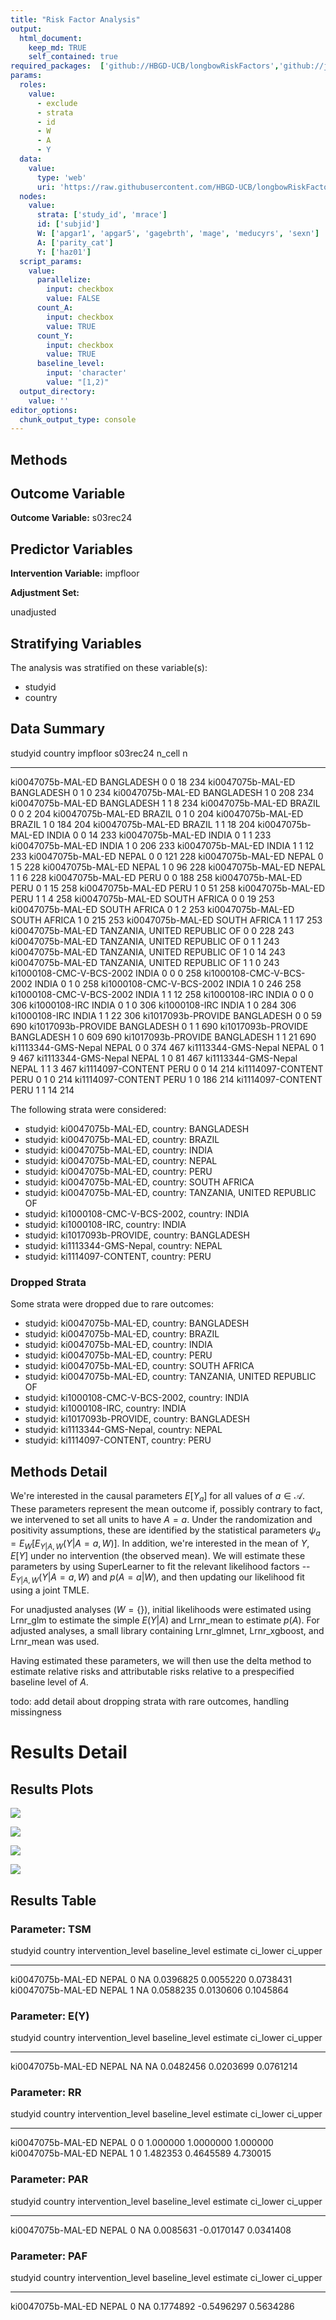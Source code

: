 ```yaml
---
title: "Risk Factor Analysis"
output: 
  html_document:
    keep_md: TRUE
    self_contained: true
required_packages:  ['github://HBGD-UCB/longbowRiskFactors','github://jeremyrcoyle/skimr@vector_types', 'github://tlverse/delayed']
params:
  roles:
    value:
      - exclude
      - strata
      - id
      - W
      - A
      - Y
  data: 
    value: 
      type: 'web'
      uri: 'https://raw.githubusercontent.com/HBGD-UCB/longbowRiskFactors/master/inst/sample_data/birthwt_data.rdata'
  nodes:
    value:
      strata: ['study_id', 'mrace']
      id: ['subjid']
      W: ['apgar1', 'apgar5', 'gagebrth', 'mage', 'meducyrs', 'sexn']
      A: ['parity_cat']
      Y: ['haz01']
  script_params:
    value:
      parallelize:
        input: checkbox
        value: FALSE
      count_A:
        input: checkbox
        value: TRUE
      count_Y:
        input: checkbox
        value: TRUE        
      baseline_level:
        input: 'character'
        value: "[1,2)"
  output_directory:
    value: ''
editor_options: 
  chunk_output_type: console
---
```








## Methods
## Outcome Variable

**Outcome Variable:** s03rec24

## Predictor Variables

**Intervention Variable:** impfloor

**Adjustment Set:**

unadjusted

## Stratifying Variables

The analysis was stratified on these variable(s):

* studyid
* country

## Data Summary

studyid                    country                        impfloor    s03rec24   n_cell     n
-------------------------  -----------------------------  ---------  ---------  -------  ----
ki0047075b-MAL-ED          BANGLADESH                     0                  0       18   234
ki0047075b-MAL-ED          BANGLADESH                     0                  1        0   234
ki0047075b-MAL-ED          BANGLADESH                     1                  0      208   234
ki0047075b-MAL-ED          BANGLADESH                     1                  1        8   234
ki0047075b-MAL-ED          BRAZIL                         0                  0        2   204
ki0047075b-MAL-ED          BRAZIL                         0                  1        0   204
ki0047075b-MAL-ED          BRAZIL                         1                  0      184   204
ki0047075b-MAL-ED          BRAZIL                         1                  1       18   204
ki0047075b-MAL-ED          INDIA                          0                  0       14   233
ki0047075b-MAL-ED          INDIA                          0                  1        1   233
ki0047075b-MAL-ED          INDIA                          1                  0      206   233
ki0047075b-MAL-ED          INDIA                          1                  1       12   233
ki0047075b-MAL-ED          NEPAL                          0                  0      121   228
ki0047075b-MAL-ED          NEPAL                          0                  1        5   228
ki0047075b-MAL-ED          NEPAL                          1                  0       96   228
ki0047075b-MAL-ED          NEPAL                          1                  1        6   228
ki0047075b-MAL-ED          PERU                           0                  0      188   258
ki0047075b-MAL-ED          PERU                           0                  1       15   258
ki0047075b-MAL-ED          PERU                           1                  0       51   258
ki0047075b-MAL-ED          PERU                           1                  1        4   258
ki0047075b-MAL-ED          SOUTH AFRICA                   0                  0       19   253
ki0047075b-MAL-ED          SOUTH AFRICA                   0                  1        2   253
ki0047075b-MAL-ED          SOUTH AFRICA                   1                  0      215   253
ki0047075b-MAL-ED          SOUTH AFRICA                   1                  1       17   253
ki0047075b-MAL-ED          TANZANIA, UNITED REPUBLIC OF   0                  0      228   243
ki0047075b-MAL-ED          TANZANIA, UNITED REPUBLIC OF   0                  1        1   243
ki0047075b-MAL-ED          TANZANIA, UNITED REPUBLIC OF   1                  0       14   243
ki0047075b-MAL-ED          TANZANIA, UNITED REPUBLIC OF   1                  1        0   243
ki1000108-CMC-V-BCS-2002   INDIA                          0                  0        0   258
ki1000108-CMC-V-BCS-2002   INDIA                          0                  1        0   258
ki1000108-CMC-V-BCS-2002   INDIA                          1                  0      246   258
ki1000108-CMC-V-BCS-2002   INDIA                          1                  1       12   258
ki1000108-IRC              INDIA                          0                  0        0   306
ki1000108-IRC              INDIA                          0                  1        0   306
ki1000108-IRC              INDIA                          1                  0      284   306
ki1000108-IRC              INDIA                          1                  1       22   306
ki1017093b-PROVIDE         BANGLADESH                     0                  0       59   690
ki1017093b-PROVIDE         BANGLADESH                     0                  1        1   690
ki1017093b-PROVIDE         BANGLADESH                     1                  0      609   690
ki1017093b-PROVIDE         BANGLADESH                     1                  1       21   690
ki1113344-GMS-Nepal        NEPAL                          0                  0      374   467
ki1113344-GMS-Nepal        NEPAL                          0                  1        9   467
ki1113344-GMS-Nepal        NEPAL                          1                  0       81   467
ki1113344-GMS-Nepal        NEPAL                          1                  1        3   467
ki1114097-CONTENT          PERU                           0                  0       14   214
ki1114097-CONTENT          PERU                           0                  1        0   214
ki1114097-CONTENT          PERU                           1                  0      186   214
ki1114097-CONTENT          PERU                           1                  1       14   214


The following strata were considered:

* studyid: ki0047075b-MAL-ED, country: BANGLADESH
* studyid: ki0047075b-MAL-ED, country: BRAZIL
* studyid: ki0047075b-MAL-ED, country: INDIA
* studyid: ki0047075b-MAL-ED, country: NEPAL
* studyid: ki0047075b-MAL-ED, country: PERU
* studyid: ki0047075b-MAL-ED, country: SOUTH AFRICA
* studyid: ki0047075b-MAL-ED, country: TANZANIA, UNITED REPUBLIC OF
* studyid: ki1000108-CMC-V-BCS-2002, country: INDIA
* studyid: ki1000108-IRC, country: INDIA
* studyid: ki1017093b-PROVIDE, country: BANGLADESH
* studyid: ki1113344-GMS-Nepal, country: NEPAL
* studyid: ki1114097-CONTENT, country: PERU

### Dropped Strata

Some strata were dropped due to rare outcomes:

* studyid: ki0047075b-MAL-ED, country: BANGLADESH
* studyid: ki0047075b-MAL-ED, country: BRAZIL
* studyid: ki0047075b-MAL-ED, country: INDIA
* studyid: ki0047075b-MAL-ED, country: PERU
* studyid: ki0047075b-MAL-ED, country: SOUTH AFRICA
* studyid: ki0047075b-MAL-ED, country: TANZANIA, UNITED REPUBLIC OF
* studyid: ki1000108-CMC-V-BCS-2002, country: INDIA
* studyid: ki1000108-IRC, country: INDIA
* studyid: ki1017093b-PROVIDE, country: BANGLADESH
* studyid: ki1113344-GMS-Nepal, country: NEPAL
* studyid: ki1114097-CONTENT, country: PERU

## Methods Detail

We're interested in the causal parameters $E[Y_a]$ for all values of $a \in \mathcal{A}$. These parameters represent the mean outcome if, possibly contrary to fact, we intervened to set all units to have $A=a$. Under the randomization and positivity assumptions, these are identified by the statistical parameters $\psi_a=E_W[E_{Y|A,W}(Y|A=a,W)]$.  In addition, we're interested in the mean of $Y$, $E[Y]$ under no intervention (the observed mean). We will estimate these parameters by using SuperLearner to fit the relevant likelihood factors -- $E_{Y|A,W}(Y|A=a,W)$ and $p(A=a|W)$, and then updating our likelihood fit using a joint TMLE.

For unadjusted analyses ($W=\{\}$), initial likelihoods were estimated using Lrnr_glm to estimate the simple $E(Y|A)$ and Lrnr_mean to estimate $p(A)$. For adjusted analyses, a small library containing Lrnr_glmnet, Lrnr_xgboost, and Lrnr_mean was used.

Having estimated these parameters, we will then use the delta method to estimate relative risks and attributable risks relative to a prespecified baseline level of $A$.

todo: add detail about dropping strata with rare outcomes, handling missingness







# Results Detail

## Results Plots
![](/tmp/476f3d51-0990-4fc6-b2cf-b3220979d6ee/8869a8de-c6ad-4ba7-b893-7f671785cb9f/REPORT_files/figure-html/plot_tsm-1.png)<!-- -->

![](/tmp/476f3d51-0990-4fc6-b2cf-b3220979d6ee/8869a8de-c6ad-4ba7-b893-7f671785cb9f/REPORT_files/figure-html/plot_rr-1.png)<!-- -->



![](/tmp/476f3d51-0990-4fc6-b2cf-b3220979d6ee/8869a8de-c6ad-4ba7-b893-7f671785cb9f/REPORT_files/figure-html/plot_paf-1.png)<!-- -->

![](/tmp/476f3d51-0990-4fc6-b2cf-b3220979d6ee/8869a8de-c6ad-4ba7-b893-7f671785cb9f/REPORT_files/figure-html/plot_par-1.png)<!-- -->

## Results Table

### Parameter: TSM


studyid             country   intervention_level   baseline_level     estimate    ci_lower    ci_upper
------------------  --------  -------------------  ---------------  ----------  ----------  ----------
ki0047075b-MAL-ED   NEPAL     0                    NA                0.0396825   0.0055220   0.0738431
ki0047075b-MAL-ED   NEPAL     1                    NA                0.0588235   0.0130606   0.1045864


### Parameter: E(Y)


studyid             country   intervention_level   baseline_level     estimate    ci_lower    ci_upper
------------------  --------  -------------------  ---------------  ----------  ----------  ----------
ki0047075b-MAL-ED   NEPAL     NA                   NA                0.0482456   0.0203699   0.0761214


### Parameter: RR


studyid             country   intervention_level   baseline_level    estimate    ci_lower   ci_upper
------------------  --------  -------------------  ---------------  ---------  ----------  ---------
ki0047075b-MAL-ED   NEPAL     0                    0                 1.000000   1.0000000   1.000000
ki0047075b-MAL-ED   NEPAL     1                    0                 1.482353   0.4645589   4.730015


### Parameter: PAR


studyid             country   intervention_level   baseline_level     estimate     ci_lower    ci_upper
------------------  --------  -------------------  ---------------  ----------  -----------  ----------
ki0047075b-MAL-ED   NEPAL     0                    NA                0.0085631   -0.0170147   0.0341408


### Parameter: PAF


studyid             country   intervention_level   baseline_level     estimate     ci_lower    ci_upper
------------------  --------  -------------------  ---------------  ----------  -----------  ----------
ki0047075b-MAL-ED   NEPAL     0                    NA                0.1774892   -0.5496297   0.5634286

